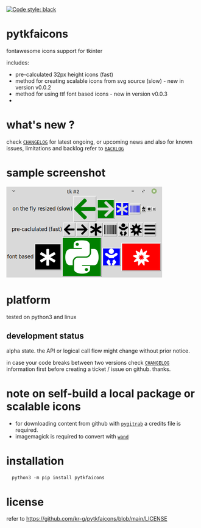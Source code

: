 [![Code style: black](https://img.shields.io/badge/code%20style-black-000000.svg)](https://github.com/psf/black)

# pytkfaicons

fontawesome icons support for tkinter

includes:
- pre-calculated 32px height icons (fast)
- method for creating scalable icons from svg source (slow) - new in version v0.0.2
- method for using ttf font based icons - new in version v0.0.3
- 

# what's new ?

check
[`CHANGELOG`](https://github.com/kr-g/pytkfaicons/blob/main/CHANGELOG.md)
for latest ongoing, or upcoming news
and also
for known issues, limitations and backlog refer to 
[`BACKLOG`](https://github.com/kr-g/pytkfaicons/blob/main/BACKLOG.md)

# sample screenshot

<img src="Bildschirmfoto_2021-11-03_05-48-39.png" />

# platform

tested on python3 and linux


## development status

alpha state.
the API or logical call flow might change without prior notice.

in case your code breaks between two versions check
[`CHANGELOG`](https://github.com/kr-g/pytkfaicons/blob/main/CHANGELOG.md)
information first before creating a ticket / issue on github. thanks.


# note on self-build a local package or scalable icons

- for downloading content from github with 
[`pygitrab`](https://github.com/kr-g/pygitgrab) 
a credits file is required.
- imagemagick is required to convert with [`wand`](https://github.com/emcconville/wand)


# installation
    
      python3 -m pip install pytkfaicons


# license

refer to https://github.com/kr-g/pytkfaicons/blob/main/LICENSE



